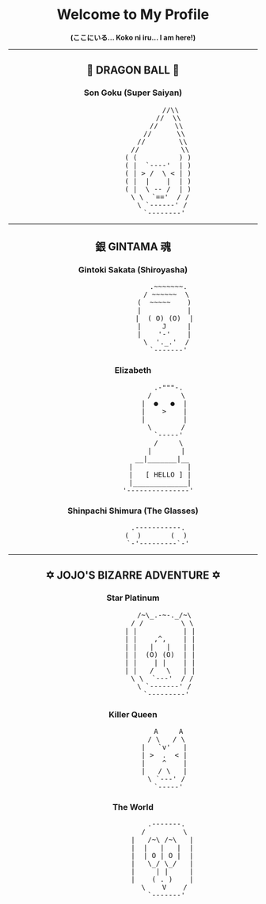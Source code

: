 <div align="center">

# Welcome to My Profile

**(ここにいる... Koko ni iru... I am here!)**

</div>

---

<div align="center">

## 🐉 DRAGON BALL 🐉

### Son Goku (Super Saiyan)
<pre>
                  //\\
                 //  \\
                //    \\
               //      \\
              //        \\
             //          \\
            ( (          ) )
            ( |  `----'  | )
            ( | > /  \ < | )
            ( |  |    |  | )
            ( |  \ -- /  | )
             \ \  `=='  / /
              \ `------' /
               `--------'
</pre>
</div>

---

<div align="center">

## 銀 GINTAMA 魂

### Gintoki Sakata (Shiroyasha)
<pre>
                 .~~~~~~~.
                / ~~~~~~  \
               (  ~~~~~    )
               |           |
               |  ( O) (O)  |
               |     J     |
               |    '-'    |
                \  '._.'  /
                 `-------'
</pre>

### Elizabeth
<pre>
                 .-"""-.
                /       \
               |  ●   ●  |
               |    >    |
               |         |
                \       /
                 `-----'
                 /     \
                |       |
              __|_______|__
             |             |
             |   [ HELLO ] |
             |_____________|
            '---------------'
</pre>

### Shinpachi Shimura (The Glasses)
<pre>
            .-----------.
           (  )       (  )
            `-'---------`-'
</pre>
</div>

---

<div align="center">

## ✡️ JOJO'S BIZARRE ADVENTURE ✡️

### Star Platinum
<pre>
               /~\_.-~-._/~\
              / /         \ \
             | |           | |
             | |    ,^,    | |
             | |   |   |   | |
             | |  (O) (O)  | |
             | |    | |    | |
             | |   /   \   | |
              \ \  `---'  / /
               \ `-------' /
                `---------'
</pre>

### Killer Queen
<pre>
                 A     A
                / \   / \
               |   `v'   |
               | >  .  < |
               |    ^    |
               |   / \   |
                \ `---' /
                 `-----'
</pre>

### The World
<pre>
                .-------.
               /         \
              |   /~\ /~\   |
              |  |   |   |  |
              |  | O | O |  |
              |   \_/ \_/   |
              |     | |     |
              |    ( . )    |
               \    V    /
                `-------'
</pre>
</div>
